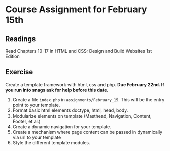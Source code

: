 # Course Assignment for February 15th

## Readings
Read Chapters 10-17 in HTML and CSS: Design and Build Websites 1st Edition

## Exercise

Create a template framework with html, css and php.
**Due February 22nd. If you run into snags ask for help before this date.**

1. Create a file `index.php` in `assignments/February_15`. This will be the entry point to your template.
2. Format basic html elements doctype, html, head, body.
3. Modularize elements on template (Masthead, Navigation, Content, Footer, et al.)
4. Create a dynamic navigation for your template.
5. Create a mechanism where page content can be passed in dynamically via url to your template
6. Style the different template modules.
